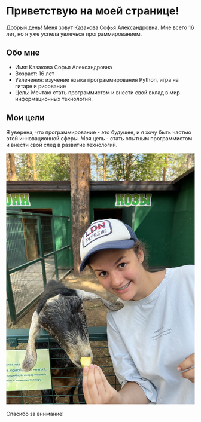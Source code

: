 # Приветствую на моей странице!

Добрый день! Меня зовут Казакова Софья Александровна. Мне всего 16 лет, но я уже успела увлечься программированием.

## Обо мне

- Имя: Казакова Софья Александровна
- Возраст: 16 лет
- Увлечения: изучение языка программирования Python, игра на гитаре и рисование
- Цель: Мечтаю стать программистом и внести свой вклад в мир информационных технологий.

## Мои цели

Я уверена, что программирование - это будущее, и я хочу быть частью этой инновационной сферы. Моя цель - стать опытным программистом и внести свой след в развитие технологий.

![Моя фотография](/images/фото.jpg)

Спасибо за внимание! 